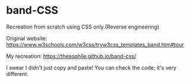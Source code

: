 # band-CSS
Recreation from scratch using CSS only.(Reverse engineering)

Original website: https://www.w3schools.com/w3css/tryw3css_templates_band.htm#tour

My recreation:    https://thesophile.github.io/band-css/

I swear I didn't just copy and paste!
You can check the code; it's very different.
